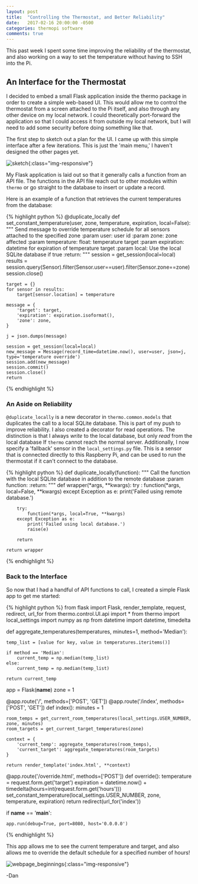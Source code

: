 ```yaml
---
layout: post
title:  "Controlling the Thermostat, and Better Reliability"
date:   2017-02-16 20:00:00 -0500
categories: thermopi software 
comments: true
---
```


This past week I spent some time improving the reliability of the thermostat, and also working on a way to set the temperature
without having to SSH into the Pi.

## An Interface for the Thermostat
I decided to embed a small Flask application inside the thermo package in order to create a simple web-based UI. This would
allow me to control the thermostat from a screen attached to the Pi itself, and also through any other device on my local network.
I could theoretically port-forward the application so that I could access it from outside my local network, but I will need to 
add some security before doing something like that.

The first step to sketch out a plan for the UI. I came up with this simple interface after a few iterations. This is just the 'main menu,' I haven't 
designed the other pages yet.

![sketch]({{site.url}}/assets/2017-02-16-thermostat-control/sketch.png){:class="img-responsive"}

My Flask application is laid out so that it generally calls a function from an API file. The functions in the API file reach out to other 
modules within `thermo` or go straight to the database to insert or update a record.<!--more-->

Here is an example of a function that retrieves the current temperatures from the database:

{% highlight python %}
@duplicate_locally
def set_constant_temperature(user, zone, temperature, expiration, local=False):
    """
    Send message to override temperature schedule for all sensors attached to the specified zone
    :param user: user id
    :param zone: zone affected
    :param temperature: float: temperature target
    :param expiration: datetime for expiration of temperature target
    :param local: Use the local SQLite database if true
    :return:
    """
    session = get_session(local=local)
    results = session.query(Sensor).filter(Sensor.user==user).filter(Sensor.zone==zone)
    session.close()

    target = {}
    for sensor in results:
        target[sensor.location] = temperature

    message = {
        'target': target,
        'expiration': expiration.isoformat(),
        'zone': zone,
    }

    j = json.dumps(message)

    session = get_session(local=local)
    new_message = Message(record_time=datetime.now(), user=user, json=j, type='temperature override')
    session.add(new_message)
    session.commit()
    session.close()
    return
{% endhighlight %}

### An Aside on Reliability
`@duplicate_locally` is a new decorator in `thermo.common.models` that duplicates the call to a local SQLite database. This is part of my push to improve
reliability. I also created a decorator for read operations. The distinction is that I always *write* to the local database, but only *read* from the local database 
If `thermo` cannot reach the normal server. Additionally, I now specify a 'fallback' sensor in the `local_settings.py` file. This is a sensor 
that is connected directly to this Raspberry Pi, and can be used to run the thermostat if it can't connect to the database.

{% highlight python %}
def duplicate_locally(function):
    """
    Call the function with the local SQLite database in addition to the remote database
    :param function:
    :return:
    """
    def wrapper(*args, **kwargs):
        try :
            function(*args, local=False, **kwargs)
        except Exception as e:
            print('Failed using remote database.')

        try:
            function(*args, local=True, **kwargs)
        except Exception as e:
            print('Failed using local database.')
            raise(e)

        return

    return wrapper
{% endhighlight %}


### Back to the Interface

So now that I had a handful of API functions to call, I created a simple Flask app to get me started:

{% highlight python %}
from flask import Flask, render_template, request, redirect, url_for
from thermo.control.UI.api import *
from thermo import local_settings
import numpy as np
from datetime import datetime, timedelta


def aggregate_temperatures(temperatures, minutes=1, method='Median'):

    temp_list = [value for key, value in temperatures.iteritems()]

    if method == 'Median':
        current_temp = np.median(temp_list)
    else:
        current_temp = np.median(temp_list)

    return current_temp


app = Flask(__name__)
zone = 1

@app.route('/', methods=['POST', 'GET'])
@app.route('/index', methods=['POST', 'GET'])
def index():
    minutes = 1

    room_temps = get_current_room_temperatures(local_settings.USER_NUMBER, zone, minutes)
    room_targets = get_current_target_temperatures(zone)

    context = {
        'current_temp': aggregate_temperatures(room_temps),
        'current_target': aggregate_temperatures(room_targets)
    }

    return render_template('index.html', **context)


@app.route('/override.html', methods=['POST'])
def override():
    temperature = request.form.get('target')
    expiration = datetime.now() + timedelta(hours=int(request.form.get('hours')))
    set_constant_temperature(local_settings.USER_NUMBER, zone, temperature, expiration)
    return redirect(url_for('index'))

if __name__ == '__main__':

    app.run(debug=True, port=8080, host='0.0.0.0')

{% endhighlight %}

This app allows me to see the current temperature and target, and also allows me to override the default schedule for a specified number of hours!

![webpage_beginnings]({{site.url}}/assets/2017-02-16-thermostat-control/webpage_beginnings.png){:class="img-responsive"}

-Dan
